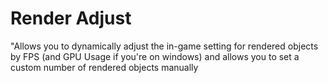 

# Render Adjust

"Allows you to dynamically adjust the in-game setting for rendered objects by FPS (and GPU Usage if you're on windows) and allows you to set a custom number of rendered objects manually
